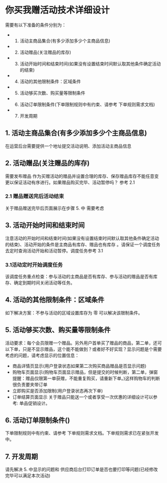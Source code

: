 # 你买我赠活动技术详细设计
需要有以下准备的条件分别为：

- 1. 活动主商品集合(有多少添加多少个主商品信息)
- 2. 活动赠品(关注赠品的库存)
- 3. 活动开始时间和结束时间(如果没有设置结束时间默认取其他条件确定活动的结束)
- 4. 活动的其他限制条件：区域条件
- 5. 活动够买次数、购买量等限制条件
- 6. 活动订单限制条件(下单限制规则中有约束、请参考 下单规则需求文档)
- 7. 开发周期

## 1. 活动主商品集合(有多少添加多少个主商品信息)
在运营后台需要提供一个地址提交活动说明、添加活动主商品信息

## 2. 活动赠品(关注赠品的库存)
需要发布赠品 作为买赠活动的赠品并设置合理的库存、保存赠品库存不能任意变更以保证活动有序进行。如果赠品购买完毕、活动暂停吗？
参考 2.1

### 2.1 赠品赠送完后活动结束
关于赠品赠送完毕后页面展示在步骤 5. 中 需要考虑

## 3. 活动开始时间和结束时间
注意活动的开始时间和结束时间(如果没有设置结束时间默认取其他条件确定活动的结束)、活动开始的条件是主商品有库存、赠品也有库存
。请保证一个调度任务去定时查询活动开始和活动暂停。调度任务参考 3.1 

### 3.1活动定时开始调度任务
该调度任务重点检查：参与活动的主商品是否有库存、参与活动的赠品是否有库存、确定到期时间关闭活动等任务。

## 4. 活动的其他限制条件：区域条件
如下解决方案：不参与活动的区域设置库存为 零 可以解决该限制条件。

## 5. 活动够买次数、购买量等限制条件
活动要求：每个会员限赠一个赠品。另外用户首单买了赠品的商品，第二单，还可以下单，只是不显示赠品，这个能不能做到？或者好不好实现？显示问题是个需要考虑的问题，请考虑显示的位置信息：
- 商品详情页显示(用户登录状态如果第二次购买商品赠品是否显示问题)
- 购物车页面显示(购物车页面显示赠品，但是提交的时候判断，第二单，弹窗提醒：赠品仅限第一单获赠，不能重复购买，请重新下单。)这样购物车的判断很负责要夹带订单
- 立即购买是否添加限制(用户登录状态再次下单)
- 订单结算页面显示
关于赠品只能送一个或者享受一次优惠的详细设计可以参考: 单品促销设计。

## 6. 活动订单限制条件()
下单限制规则中有约束、请参考 下单规则需求文档。下单规则需求已在紧张开发中。

## 7. 开发周期
请先解决 5. 中显示的问题和 供应商后台打印订单是否也要打印等问题(已经修改完毕可以满足本次活动)
